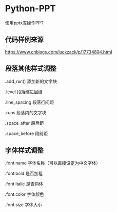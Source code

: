 # Python-PPT
使用pptx库操作PPT

## 代码样例来源
https://www.cnblogs.com/luckzack/p/17734804.html


## 段落其他样式调整
.add_run() 添加新的文字块

.level 段落缩进层级

.line_spacing 段落行间距

.runs 段落内的文字块

.space_after 段后距

.space_before 段前距

## 字体样式调整
.font.name 字体名称（可以直接设定为中文字体）

.font.bold 是否加粗

.font.italic 是否斜体

.font.color 字体颜色

.font.size 字体大小